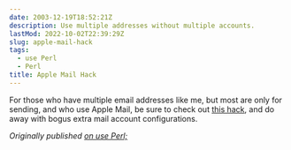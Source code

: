 ```yaml
---
date: 2003-12-19T18:52:21Z
description: Use multiple addresses without multiple accounts.
lastMod: 2022-10-02T22:39:29Z
slug: apple-mail-hack
tags:
  - use Perl
  - Perl
title: Apple Mail Hack
---
```


For those who have multiple email addresses like me, but most are only for
sending, and who use Apple Mail, be sure to check out [this hack], and do away
with bogus extra mail account configurations.

*Originally published [on use Perl;]*

  [this hack]: http://email.about.com/cs/macosxmailtips/a/et062402.htm
  [on use Perl;]: https://use-perl.github.io/user/Theory/journal/16428/
    "use.perl.org journal of Theory: “Apple Mail Hack”"
